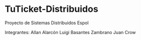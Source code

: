 # TuTicket-Distribuidos

Proyecto de Sistemas Distribuidos Espol

Integrantes:
Allan Alarcón
Luigi Basantes Zambrano
Juan Crow

